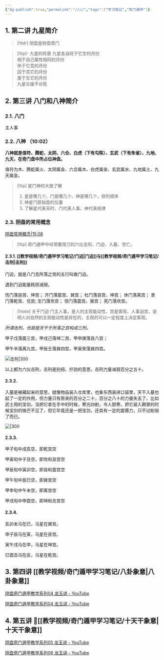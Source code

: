 ```yaml
---
{"dg-publish":true,"permalink":"////","tags":["学习笔记","奇门遁甲"]}
---
```



## 1. 第二讲  九星简介 

>[!tldr] 阴盘是转盘奇门 
>

>[!tip]- 九星的旺衰 
>九星各自旺于它生的月份\
>相于自己属性相同的月份\
>休于它克的月份\
>囚于克它的月份\
>废于生它的月份\
>九星论废不论死

## 2. 第三讲 八门和八神简介 

### 2.1. 八门 

主人事

### 2.2. 八神 （10:02）

**八神就是值符、腾蛇、太阴、六合、白虎（下有勾陈）、玄武（下有朱雀）、九地、九天，在奇门盘中所占位神盘。**

值符为木、腾蛇属火、太阴属金、六合属木、白虎属金、玄武属水、九地属土、九天属金。

>[!tip] 星门神的大致了解 
>1. 星是哪几个、门是哪几个、神是哪几个，排列顺序
>2. 神星门原始盘的位置 
>3. 了解星代表天时、门代表人事、神代表规律
>

### 2.3. 阴盘的常用概念 
[阴盘常用概念|15:08](https://www.youtube.com/watch?v=CAldI8u4ueY&t=609s#t=908.242134087738) 

>[!tip] 奇门遁甲中经常要用刀的六仪击刑、门迫、入墓、空亡。
>

#### 2.3.1. [[教学视频/奇门遁甲学习笔记/门迫\|门迫]]与[[教学视频/奇门遁甲学习笔记/击刑\|击刑]]


<div class="transclusion internal-embed is-loaded"><div class="markdown-embed">








门迫，就是八门克所落之宫的五行叫做门迫。

遇到门迫能量耗损减弱。

伤门落艮宫、坤宫；
开门落震宫、巽宫；
杜门落艮宫、坤宫；
休门落离宫；
景门落乾宫、兑宫;
生门落坎宫；
惊门落震宫、巽宫；
死门落坎宫。

</div></div>


>[!note] 关于门迫
>门主人事，是人的主观能动性，宫是客观、人事迫宫，说明人对自然的主观能动性是存在的，主观的可以一定程度上决定客观。


<div class="transclusion internal-embed is-loaded"><div class="markdown-embed">





*所谓击刑，也就是天干于所落之宫构成三刑。*

甲子戊落震三宫，甲戌己落坤二宫，甲申庚落艮八宫；

甲午辛落离九宫，甲辰壬落巽四宫，甲寅癸落巽四宫。

![击刑|300](https://www.sunjunyang.link/file/d411eea65ca73604b0489.png)

以上都为六仪击刑，击刑是别扭、拧劲的意思。击刑力量减弱百分之五十。

</div></div>


#### 2.3.2. 
<div class="transclusion internal-embed is-loaded"><div class="markdown-embed">







入墓是被藏起来的意思，就像物品装入仓库里，也象东西装进口袋里，天干入墓也起了一定的作用，但力量只有原来的百分之二十，百分之八十的力量失去了。比如武士用的宝剑，当把它拿在手中的时候，寒光四射，令人胆寒，把它装入鞘里的时候宝剑的锋芒不见了，但它毕竟还是一把宝剑，还具有一定的震慑力，只不过削弱了而已。 

![|300](https://www.sunjunyang.link/file/d1d486e910f0fe91249ad.png)

</div></div>

#### 2.3.3. 
<div class="transclusion internal-embed is-loaded"><div class="markdown-embed">




甲子旬中戌亥空，即乾宫空 

甲寅旬中子丑空，即坎和艮宫空 

甲辰旬中寅卯空，即艮和震宫空 

甲午旬中辰巳空，即巽宫空 

甲申旬中午未空，即离宫空 

甲戌旬中申酉空，即坤和兑宫空 



</div></div>

#### 2.3.4. 
<div class="transclusion internal-embed is-loaded"><div class="markdown-embed">





亥卯未马在巳，马星在巽宫。

申子辰马在寅，马星在艮宫。

寅午戌马在申，马星在坤宫。

巳酉丑马在亥，马星在乾宫。


</div></div>

## 3. 第四讲 [[教学视频/奇门遁甲学习笔记/八卦象意\|八卦象意]] 

[阴盘奇门遁甲教学系列04 龙玉讲 - YouTube](https://youtu.be/oWkr-r19tn4?t=426)

[阴盘奇门遁甲教学系列04 龙玉讲 - YouTube](https://youtu.be/oWkr-r19tn4?t=1436)

## 4. 第五讲 🔶[[教学视频/奇门遁甲学习笔记/十天干象意\|十天干象意]] 

[阴盘奇门遁甲教学系列05 龙玉讲 - YouTube](https://youtu.be/3MDkYcitldA?t=561)

[阴盘奇门遁甲教学系列06 龙玉讲 - YouTube](https://youtu.be/NuQH3mmxrVU?t=3)


